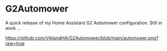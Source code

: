 # G2Automower
A quick release of my Home Assistant G2 Automower configuration. Still in work ...

https://github.com/ViklandHA/G2Automower/blob/main/automower.png?raw=true
